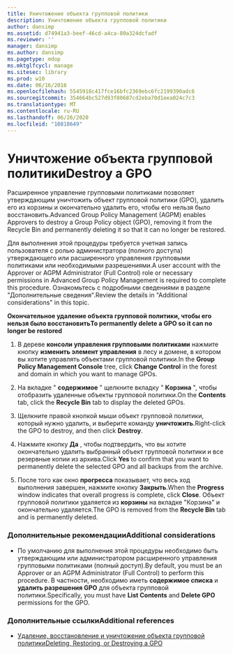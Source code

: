 ```yaml
---
title: Уничтожение объекта групповой политики
description: Уничтожение объекта групповой политики
author: dansimp
ms.assetid: d74941a3-beef-46cd-a4ca-80a324dcfadf
ms.reviewer: ''
manager: dansimp
ms.author: dansimp
ms.pagetype: mdop
ms.mktglfcycl: manage
ms.sitesec: library
ms.prod: w10
ms.date: 06/16/2016
ms.openlocfilehash: 5545918c417fce16bfc2369ebc6fc2199390adc6
ms.sourcegitcommit: 354664bc527d93f80687cd2eba70d1eea024c7c3
ms.translationtype: MT
ms.contentlocale: ru-RU
ms.lasthandoff: 06/26/2020
ms.locfileid: "10818649"
---
```

# <span data-ttu-id="a61c7-103">Уничтожение объекта групповой политики</span><span class="sxs-lookup"><span data-stu-id="a61c7-103">Destroy a GPO</span></span>


<span data-ttu-id="a61c7-104">Расширенное управление групповыми политиками позволяет утверждающим уничтожить объект групповой политики (GPO), удалить его из корзины и окончательно удалить его, чтобы его нельзя было восстановить.</span><span class="sxs-lookup"><span data-stu-id="a61c7-104">Advanced Group Policy Management (AGPM) enables Approvers to destroy a Group Policy object (GPO), removing it from the Recycle Bin and permanently deleting it so that it can no longer be restored.</span></span>

<span data-ttu-id="a61c7-105">Для выполнения этой процедуры требуется учетная запись пользователя с ролью администратора (полного доступа) утверждающего или расширенного управления групповыми политиками или необходимыми разрешениями.</span><span class="sxs-lookup"><span data-stu-id="a61c7-105">A user account with the Approver or AGPM Administrator (Full Control) role or necessary permissions in Advanced Group Policy Management is required to complete this procedure.</span></span> <span data-ttu-id="a61c7-106">Ознакомьтесь с подробными сведениями в разделе "Дополнительные сведения".</span><span class="sxs-lookup"><span data-stu-id="a61c7-106">Review the details in "Additional considerations" in this topic.</span></span>

**<span data-ttu-id="a61c7-107">Окончательное удаление объекта групповой политики, чтобы его нельзя было восстановить</span><span class="sxs-lookup"><span data-stu-id="a61c7-107">To permanently delete a GPO so it can no longer be restored</span></span>**

1.  <span data-ttu-id="a61c7-108">В дереве **консоли управления групповыми политиками** нажмите кнопку **изменить элемент управления** в лесу и домене, в котором вы хотите управлять объектами групповой политики.</span><span class="sxs-lookup"><span data-stu-id="a61c7-108">In the **Group Policy Management Console** tree, click **Change Control** in the forest and domain in which you want to manage GPOs.</span></span>

2.  <span data-ttu-id="a61c7-109">На вкладке " **содержимое** " щелкните вкладку " **Корзина** ", чтобы отобразить удаленные объекты групповой политики.</span><span class="sxs-lookup"><span data-stu-id="a61c7-109">On the **Contents** tab, click the **Recycle Bin** tab to display the deleted GPOs.</span></span>

3.  <span data-ttu-id="a61c7-110">Щелкните правой кнопкой мыши объект групповой политики, который нужно удалить, и выберите команду **уничтожить**.</span><span class="sxs-lookup"><span data-stu-id="a61c7-110">Right-click the GPO to destroy, and then click **Destroy**.</span></span>

4.  <span data-ttu-id="a61c7-111">Нажмите кнопку **Да** , чтобы подтвердить, что вы хотите окончательно удалить выбранный объект групповой политики и все резервные копии из архива.</span><span class="sxs-lookup"><span data-stu-id="a61c7-111">Click **Yes** to confirm that you want to permanently delete the selected GPO and all backups from the archive.</span></span>

5.  <span data-ttu-id="a61c7-112">После того как окно **прогресса** показывает, что весь ход выполнения завершен, нажмите кнопку **Закрыть**.</span><span class="sxs-lookup"><span data-stu-id="a61c7-112">When the **Progress** window indicates that overall progress is complete, click **Close**.</span></span> <span data-ttu-id="a61c7-113">Объект групповой политики удаляется из **корзины** на вкладке "Корзина" и окончательно удаляется.</span><span class="sxs-lookup"><span data-stu-id="a61c7-113">The GPO is removed from the **Recycle Bin** tab and is permanently deleted.</span></span>

### <span data-ttu-id="a61c7-114">Дополнительные рекомендации</span><span class="sxs-lookup"><span data-stu-id="a61c7-114">Additional considerations</span></span>

-   <span data-ttu-id="a61c7-115">По умолчанию для выполнения этой процедуры необходимо быть утверждающим или администратором расширенного управления групповыми политиками (полный доступ).</span><span class="sxs-lookup"><span data-stu-id="a61c7-115">By default, you must be an Approver or an AGPM Administrator (Full Control) to perform this procedure.</span></span> <span data-ttu-id="a61c7-116">В частности, необходимо иметь **содержимое списка** и **удалить разрешения GPO** для объекта групповой политики.</span><span class="sxs-lookup"><span data-stu-id="a61c7-116">Specifically, you must have **List Contents** and **Delete GPO** permissions for the GPO.</span></span>

### <span data-ttu-id="a61c7-117">Дополнительные ссылки</span><span class="sxs-lookup"><span data-stu-id="a61c7-117">Additional references</span></span>

-   [<span data-ttu-id="a61c7-118">Удаление, восстановление и уничтожение объекта групповой политики</span><span class="sxs-lookup"><span data-stu-id="a61c7-118">Deleting, Restoring, or Destroying a GPO</span></span>](deleting-restoring-or-destroying-a-gpo.md)

 

 





